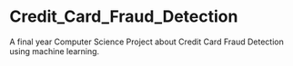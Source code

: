 # Credit_Card_Fraud_Detection
A final year Computer Science Project about Credit Card Fraud Detection using machine learning.
